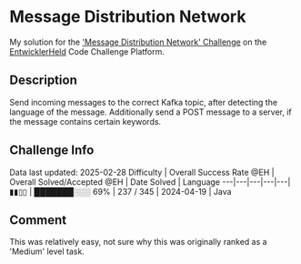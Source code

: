 # Message Distribution Network

My solution for the ['Message Distribution Network' Challenge](https://platform.entwicklerheld.de/challenge/message-distribution-network?technology=Java) on the [EntwicklerHeld](https://platform.entwicklerheld.de/) Code Challenge Platform.

## Description
Send incoming messages to the correct Kafka topic, after detecting the language of the message. Additionally send a POST message to a server, if the message contains certain keywords.

## Challenge Info
Data last updated: 2025-02-28
Difficulty | Overall Success Rate @EH | Overall Solved/Accepted @EH | Date Solved | Language
---|---|---|---|---|
▮▮▯▯ | ███████░░░ 69% | 237 / 345 | 2024-04-19 | Java

## Comment
This was relatively easy, not sure why this was originally ranked as a 'Medium' level task.